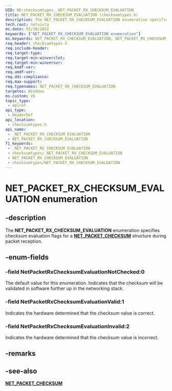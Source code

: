 ```yaml
---
UID: NE:checksumtypes._NET_PACKET_RX_CHECKSUM_EVALUATION
title: NET_PACKET_RX_CHECKSUM_EVALUATION (checksumtypes.h)
description: The NET_PACKET_RX_CHECKSUM_EVALUATION enumeration specifies checksum evaluation flags for a NET_PACKET_CHECKSUM structure during packet reception.
tech.root: netvista
ms.date: 03/30/2022
keywords: ["NET_PACKET_RX_CHECKSUM_EVALUATION enumeration"]
ms.keywords: NET_PACKET_RX_CHECKSUM_EVALUATION, NET_PACKET_RX_CHECKSUM_EVALUATION,
req.header: checksumtypes.h
req.include-header: 
req.target-type: 
req.target-min-winverclnt: 
req.target-min-winversvr: 
req.kmdf-ver: 
req.umdf-ver: 
req.ddi-compliance: 
req.max-support: 
req.typenames: NET_PACKET_RX_CHECKSUM_EVALUATION
targetos: Windows
ms.custom: Vb
topic_type:
 - apiref
api_type:
 - HeaderDef
api_location:
 - checksumtypes.h
api_name:
 - _NET_PACKET_RX_CHECKSUM_EVALUATION
 - NET_PACKET_RX_CHECKSUM_EVALUATION
f1_keywords:
 - _NET_PACKET_RX_CHECKSUM_EVALUATION
 - checksumtypes/_NET_PACKET_RX_CHECKSUM_EVALUATION
 - NET_PACKET_RX_CHECKSUM_EVALUATION
 - checksumtypes/NET_PACKET_RX_CHECKSUM_EVALUATION
---
```


# NET_PACKET_RX_CHECKSUM_EVALUATION enumeration


## -description

The **NET_PACKET_RX_CHECKSUM_EVALUATION** enumeration specifies checksum evaluation flags for a [**NET_PACKET_CHECKSUM**](../checksumtypes/ns-checksumtypes-_net_packet_checksum.md) structure during packet reception.

## -enum-fields

### -field NetPacketRxChecksumEvaluationNotChecked:0 

The default value for this enumeration. Indicates that the checksum will be validated in software further up in the networking stack.

### -field NetPacketRxChecksumEvaluationValid:1 

Indicates the hardware determined that the checksum value is correct.

### -field NetPacketRxChecksumEvaluationInvalid:2 

Indicates the hardware determined that the checksum value is incorrect.

## -remarks

## -see-also

[**NET_PACKET_CHECKSUM**](../checksumtypes/ns-checksumtypes-_net_packet_checksum.md)


